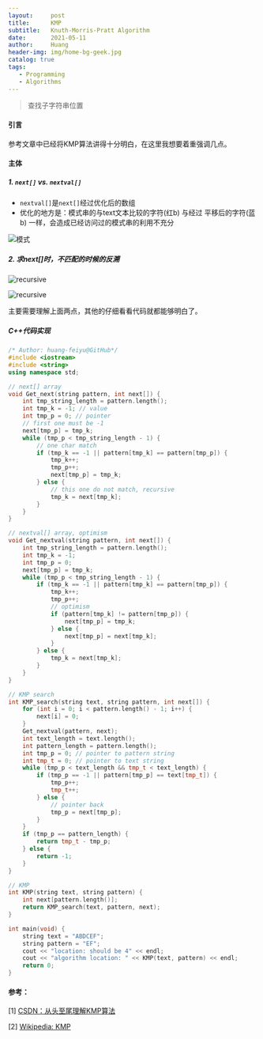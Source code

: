 ```yaml
---
layout:     post
title:      KMP
subtitle:   Knuth-Morris-Pratt Algorithm
date:       2021-05-11
author:     Huang
header-img: img/home-bg-geek.jpg
catalog: true
tags:
   - Programming
   - Algorithms
---
```


> 查找子字符串位置

#### 引言

参考文章中已经将KMP算法讲得十分明白，在这里我想要着重强调几点。

#### 主体

##### 1. `next[]` vs. `nextval[]`

* `nextval[]`是`next[]`经过优化后的数组
* 优化的地方是：模式串的与text文本比较的字符(红b) 与经过 平移后的字符(蓝b) 一样，会造成已经访问过的模式串的利用不充分

![模式](https://imgconvert.csdnimg.cn/aHR0cDovL2hpLmNzZG4ubmV0L2F0dGFjaG1lbnQvMjAxMTA2LzE0LzgzOTQzMjNfMTMwODA3NTg1NzE0bFcuanBn?x-oss-process=image/format,png)

##### 2. 求next[]时，不匹配的时候的反溯


![recursive](https://img-blog.csdn.net/20150812214857858)

![recursive](https://img-blog.csdnimg.cn/20200820183256674.jpg?x-oss-process=image/watermark,type_ZmFuZ3poZW5naGVpdGk,shadow_10,text_aHR0cHM6Ly9ibG9nLmNzZG4ubmV0L3ZfSlVMWV92,size_16,color_FFFFFF,t_70)

主要需要理解上面两点，其他的仔细看看代码就都能够明白了。

##### C++代码实现

```c++
/* Author: huang-feiyu@GitHub*/
#include <iostream>
#include <string>
using namespace std;

// next[] array
void Get_next(string pattern, int next[]) {
    int tmp_string_length = pattern.length();
    int tmp_k = -1; // value
    int tmp_p = 0; // pointer
    // first one must be -1
    next[tmp_p] = tmp_k;
    while (tmp_p < tmp_string_length - 1) {
        // one char match
        if (tmp_k == -1 || pattern[tmp_k] == pattern[tmp_p]) {
            tmp_k++;
            tmp_p++;
            next[tmp_p] = tmp_k;
        } else {
            // this one do not match, recursive
            tmp_k = next[tmp_k];
        }
    }
}

// nextval[] array, optimism
void Get_nextval(string pattern, int next[]) {
    int tmp_string_length = pattern.length();
    int tmp_k = -1;
    int tmp_p = 0;
    next[tmp_p] = tmp_k;
    while (tmp_p < tmp_string_length - 1) {
        if (tmp_k == -1 || pattern[tmp_k] == pattern[tmp_p]) {
            tmp_k++;
            tmp_p++;
            // optimism
            if (pattern[tmp_k] != pattern[tmp_p]) {
                next[tmp_p] = tmp_k;
            } else {
                next[tmp_p] = next[tmp_k];
            }
        } else {
            tmp_k = next[tmp_k];
        }
    }
}

// KMP search
int KMP_search(string text, string pattern, int next[]) {
    for (int i = 0; i < pattern.length() - 1; i++) {
        next[i] = 0;
    }
    Get_nextval(pattern, next);
    int text_length = text.length();
    int pattern_length = pattern.length();
    int tmp_p = 0; // pointer to pattern string
    int tmp_t = 0; // pointer to text string
    while (tmp_p < text_length && tmp_t < text_length) {
        if (tmp_p == -1 || pattern[tmp_p] == text[tmp_t]) {
            tmp_p++;
            tmp_t++;
        } else {
            // pointer back
            tmp_p = next[tmp_p];
        }
    }
    if (tmp_p == pattern_length) {
        return tmp_t - tmp_p;
    } else {
        return -1;
    }
}

// KMP
int KMP(string text, string pattern) {
    int next[pattern.length()];
    return KMP_search(text, pattern, next);
}

int main(void) {
    string text = "ABDCEF";
    string pattern = "EF";
    cout << "location: should be 4" << endl;
    cout << "algorithm location: " << KMP(text, pattern) << endl;
    return 0;
}
```

#### 参考：

[1] [CSDN：从头至尾理解KMP算法](https://blog.csdn.net/v_JULY_v/article/details/7041827)

[2] [Wikipedia: KMP](https://en.wikipedia.org/wiki/Knuth%E2%80%93Morris%E2%80%93Pratt_algorithm)

